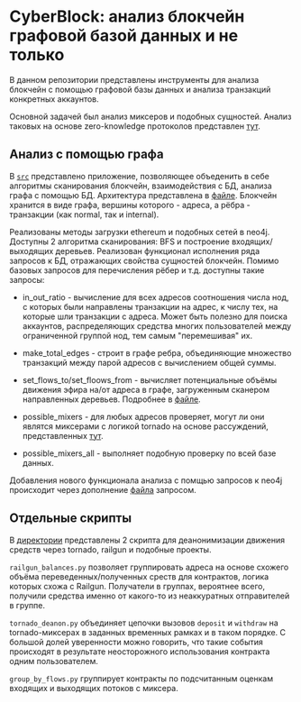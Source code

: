 # CyberBlock: анализ блокчейн графовой базой данных и не только

В данном репозитории представлены инструменты для анализа блокчейн с помощью графовой базы данных и анализа транзакций конкретных аккаунтов. 

Основной задачей был анализ миксеров и подобных сущностей. Анализ таковых на основе zero-knowledge протоколов представлен [тут](./docs/zero-knowledge-proofs.md).

## Анализ с помощью графа

В [`src`](./src) представлено приложение, позволяющее объеденить в себе алгоритмы сканирования блокчейн, взаимодействия с БД, анализа графа с помощью БД. Архитектура представлена в [файле](./docs/architecture.md). Блокчейн хранится в виде графа, вершины которого - адреса, а рёбра - транзакции (как normal, так и internal).

Реализованы методы загрузки ethereum и подобных сетей в neo4j. Доступны 2 алгоритма сканирования: BFS и построение входящих/выходящих деревьев. Реализован функционал исполнения ряда запросов к БД, отражающих свойства сущностей блокчейн. Помимо базовых запросов для перечисления рёбер и т.д. доступны такие запросы:

- in_out_ratio - вычисление для всех адресов соотношения числа нод, с которых были направлены транзакции на адрес, к числу тех, на которые шли транзакции с адреса. Может быть полезно для поиска аккаунтов, распределяющих средства многих пользователей между ограниченной группой нод, тем самым "перемешивая" их.

- make_total_edges - строит в графе ребра, объединяющие множество транзакций между парой адресов с вычислением общей суммы.

- set_flows_to/set_floows_from - вычисляет потенциальные объёмы движения эфира на/от адреса в графе, загруженным сканером направленных деревьев. Подробнее в [файле](./docs/flow.md).

- possible_mixers - для любых адресов проверяет, могут ли они являтся миксерами с логикой tornado на основе рассуждений, представленных [тут](/docs/zero-knowledge-proofs.md).

- possible_mixers_all - выполняет подобную проверку по всей базе данных.

Добавления нового функционала анализа с помщью запросов к neo4j происходит через дополнение [файла](./data/neo4j_queries.json) запросом. 

## Отдельные скрипты

В [директории](./scripts/) представлены 2 скрипта для деанонимизации движения средств через tornado, railgun и подобные проекты.

 `railgun_balances.py` позволяет группировать адреса на основе схожего объёма переведенных/полученных среств для контрактов, логика которых схожа с Railgun. Получатели в группах, вероятнее всего, получили средства именно от какого-то из неаккуратных отправителей в группе.

 `tornado_deanon.py` объединяет цепочки вызовов `deposit` и `withdraw` на tornado-миксерах в заданных временных рамках и в таком порядке. С большой долей уверенности можно говорить, что такие события происходят в результате неосторожного использования контракта одним пользователем.  

 `group_by_flows.py` группирует контракты по подсчитанным оценкам входящих и выходящих потоков с миксера.
 